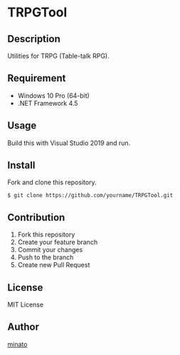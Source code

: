# TRPGTool

## Description

Utilities for TRPG (Table-talk RPG).

## Requirement

- Windows 10 Pro (64-bit)
- .NET Framework 4.5

## Usage

Build this with Visual Studio 2019 and run.

## Install

Fork and clone this repository.

```
$ git clone https://github.com/yourname/TRPGTool.git
```

## Contribution

1. Fork this repository
2. Create your feature branch
3. Commit your changes
4. Push to the branch
5. Create new Pull Request

## License

MIT License

## Author

[minato](https://blog.minatoproject.com/)
